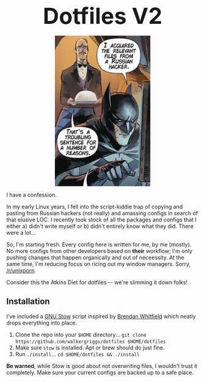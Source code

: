 <p align="center">
  <b style="font-size: 58px;"> Dotfiles V2 </b>
  <br><br>
  <img align="center" src="https://github.com/WalkerGriggs/DotFiles/blob/v2/.assets/batman-alter.png" width="250" />
</p>

I have a confession.

In my early Linux years, I fell into the script-kiddie trap of copying and pasting from Russian hackers (not really) and amassing configs in search of that elusive LOC. I recently took stock of all the packages and configs that I either a) didn't write myself or b) didn't entirely know what they did. There were a lot...

So, I'm starting fresh. Every config here is written for me, by me (mostly). No more configs from other developers based on __their__ workflow; I'm only pushing changes that happen organically and out of neceessity. At the same time, I'm reducing focus on ricing out my window managers. Sorry, [/r/unixporn](https://reddit.com/r/unixporn).

Consider this the Atkins Diet for dotfiles -- we're slimming it down folks!

## Installation

I've included a [GNU Stow](https://www.gnu.org/software/stow/) script inspired by [Brendan Whitfield](https://brendanwhitfield.wordpress.com/2015/04/20/managing-dotfiles-with-gnu-stow/) which neatly drops everything into place. 

1) Clone the repo into your `$HOME` directory... `git clone https://github.com/walkergriggs/dotfiles $HOME/dotfiles`
2) Make sure `stow` is installed. Apt or brew should do just fine.
3) Run `./install`... `cd $HOME/dotfiles && ./install`

__Be warned__, while Stow is good about not overwriting files, I wouldn't trust it completely. Make sure your current configs are backed up to a safe place.
